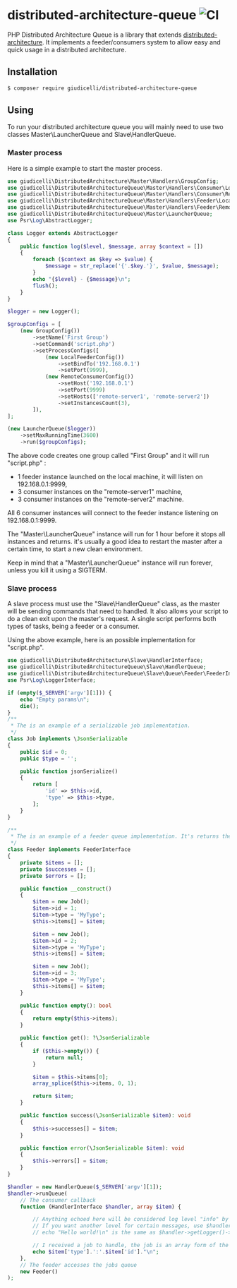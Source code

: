 
# distributed-architecture-queue ![CI](https://github.com/giudicelli/distributed-architecture-queue/workflows/CI/badge.svg)

PHP Distributed Architecture Queue is a library that extends [distributed-architecture](https://github.com/giudicelli/distributed-architecture). It implements a feeder/consumers system to allow easy and quick usage in a distributed architecture.

## Installation

```bash
$ composer require giudicelli/distributed-architecture-queue
```

## Using

To run your distributed architecture queue you will mainly need to use two classes Master\LauncherQueue and Slave\HandlerQueue.

### Master process

Here is a simple example to start the master process.

```php
use giudicelli\DistributedArchitecture\Master\Handlers\GroupConfig;
use giudicelli\DistributedArchitectureQueue\Master\Handlers\Consumer\Local\Config as LocalConsumerConfig;
use giudicelli\DistributedArchitectureQueue\Master\Handlers\Consumer\Remote\Config as RemoteConsumerConfig;
use giudicelli\DistributedArchitectureQueue\Master\Handlers\Feeder\Local\Config as LocalFeederConfig;
use giudicelli\DistributedArchitectureQueue\Master\Handlers\Feeder\Remote\Config as RemoteFeederConfig;
use giudicelli\DistributedArchitectureQueue\Master\LauncherQueue;
use Psr\Log\AbstractLogger;

class Logger extends AbstractLogger
{
    public function log($level, $message, array $context = [])
    {
        foreach ($context as $key => $value) {
            $message = str_replace('{'.$key.'}', $value, $message);
        }
        echo "{$level} - {$message}\n";
        flush();
    }
}

$logger = new Logger();

$groupConfigs = [
    (new GroupConfig())
        ->setName('First Group')
        ->setCommand('script.php')
        ->setProcessConfigs([
            (new LocalFeederConfig())
                ->setBindTo('192.168.0.1')
                ->setPort(9999),
            (new RemoteConsumerConfig())
                ->setHost('192.168.0.1')
                ->setPort(9999)
                ->setHosts(['remote-server1', 'remote-server2'])
                ->setInstancesCount(3),
        ]),
];

(new LauncherQueue($logger))
    ->setMaxRunningTime(3600)
    ->run($groupConfigs);
```

The above code creates one group called "First Group" and it will run "script.php" :
- 1 feeder instance launched on the local machine, it will listen on 192.168.0.1:9999,
- 3 consumer instances on the "remote-server1" machine,
- 3 consumer instances on the "remote-server2" machine.

All 6 consumer instances will connect to the feeder instance listening on 192.168.0.1:9999.

The "Master\LauncherQueue" instance will run for 1 hour before it stops all instances and returns. it's usually a good idea to restart the master after a certain time, to start a new clean environment.

Keep in mind that a "Master\LauncherQueue" instance will run forever, unless you kill it using a SIGTERM.

### Slave process

A slave process must use the "Slave\HandlerQueue" class, as the master will be sending commands that need to handled. It also allows your script to do a clean exit upon the master's request. A single script performs both types of tasks, being a feeder or a consumer.

Using the above example, here is an possible implementation for "script.php".

```php
use giudicelli\DistributedArchitecture\Slave\HandlerInterface;
use giudicelli\DistributedArchitectureQueue\Slave\HandlerQueue;
use giudicelli\DistributedArchitectureQueue\Slave\Queue\Feeder\FeederInterface;
use Psr\Log\LoggerInterface;

if (empty($_SERVER['argv'][1])) {
    echo "Empty params\n";
    die();
}
/**
 * The is an example of a serializable job implementation.
 */
class Job implements \JsonSerializable
{
    public $id = 0;
    public $type = '';

    public function jsonSerialize()
    {
        return [
            'id' => $this->id,
            'type' => $this->type,
        ];
    }
}

/**
 * The is an example of a feeder queue implementation. It's returns the jobs that will be sent to the consumers.
 */
class Feeder implements FeederInterface
{
    private $items = [];
    private $successes = [];
    private $errors = [];

    public function __construct()
    {
        $item = new Job();
        $item->id = 1;
        $item->type = 'MyType';
        $this->items[] = $item;

        $item = new Job();
        $item->id = 2;
        $item->type = 'MyType';
        $this->items[] = $item;

        $item = new Job();
        $item->id = 3;
        $item->type = 'MyType';
        $this->items[] = $item;
    }

    public function empty(): bool
    {
        return empty($this->items);
    }

    public function get(): ?\JsonSerializable
    {
        if ($this->empty()) {
            return null;
        }

        $item = $this->items[0];
        array_splice($this->items, 0, 1);

        return $item;
    }

    public function success(\JsonSerializable $item): void
    {
        $this->successes[] = $item;
    }

    public function error(\JsonSerializable $item): void
    {
        $this->errors[] = $item;
    }
}

$handler = new HandlerQueue($_SERVER['argv'][1]);
$handler->runQueue(
    // The consumer callback
    function (HandlerInterface $handler, array $item) {

        // Anything echoed here will be considered log level "info" by the master process.
        // If you want another level for certain messages, use $handler->getLogger().
        // echo "Hello world!\n" is the same as $handler->getLogger()->info('Hello world!')

        // I received a job to handle, the job is an array form of the Job class.
        echo $item['type'].':'.$item['id']."\n";
    },
    // The feeder accesses the jobs queue
    new Feeder()
);

```